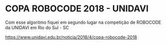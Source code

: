 # COPA ROBOCODE 2018 - UNIDAVI
Com esse algoritmo fiquei em segundo lugar na competição de ROBOCODE da UNIDAVI em Rio do Sul - SC

https://www.unidavi.edu.br/noticia/2018/4/copa-robocode-2018
